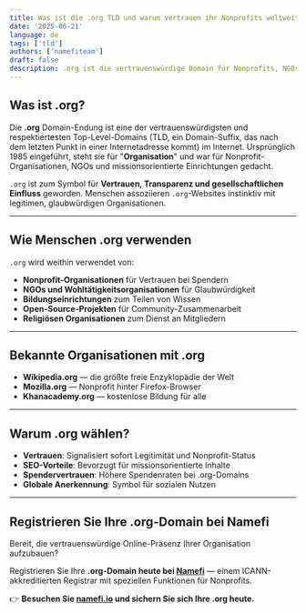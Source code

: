 ```yaml
---
title: Was ist die .org TLD und warum vertrauen ihr Nonprofits weltweit?
date: '2025-06-21'
language: de
tags: ['tld']
authors: ['namefiteam']
draft: false
description: .org ist die vertrauenswürdige Domain für Nonprofits, NGOs und missionsorientierte Organisationen. Erfahren Sie, warum sie die erste Wahl für Glaubwürdigkeit und Vertrauen online ist.
---
```


## **Was ist .org?**

Die **.org** Domain-Endung ist eine der vertrauenswürdigsten und respektiertesten Top-Level-Domains (TLD, ein Domain-Suffix, das nach dem letzten Punkt in einer Internetadresse kommt) im Internet. Ursprünglich 1985 eingeführt, steht sie für "**Organisation**" und war für Nonprofit-Organisationen, NGOs und missionsorientierte Einrichtungen gedacht.

`.org` ist zum Symbol für **Vertrauen, Transparenz und gesellschaftlichen Einfluss** geworden. Menschen assoziieren `.org`-Websites instinktiv mit legitimen, glaubwürdigen Organisationen.

---

## **Wie Menschen .org verwenden**

`.org` wird weithin verwendet von:

* **Nonprofit-Organisationen** für Vertrauen bei Spendern
* **NGOs und Wohltätigkeitsorganisationen** für Glaubwürdigkeit
* **Bildungseinrichtungen** zum Teilen von Wissen
* **Open-Source-Projekten** für Community-Zusammenarbeit
* **Religiösen Organisationen** zum Dienst an Mitgliedern

---

## **Bekannte Organisationen mit .org**

* **Wikipedia.org** — die größte freie Enzyklopädie der Welt
* **Mozilla.org** — Nonprofit hinter Firefox-Browser
* **Khanacademy.org** — kostenlose Bildung für alle

---

## **Warum .org wählen?**

* **Vertrauen**: Signalisiert sofort Legitimität und Nonprofit-Status
* **SEO-Vorteile**: Bevorzugt für missionsorientierte Inhalte
* **Spendervertrauen**: Höhere Spendenraten bei .org-Domains
* **Globale Anerkennung**: Symbol für sozialen Nutzen

---

## **Registrieren Sie Ihre .org-Domain bei Namefi**

Bereit, die vertrauenswürdige Online-Präsenz Ihrer Organisation aufzubauen?

Registrieren Sie Ihre **.org-Domain heute bei [Namefi](https://namefi.io)** — einem ICANN-akkreditierten Registrar mit speziellen Funktionen für Nonprofits.

👉 **Besuchen Sie [namefi.io](https://namefi.io) und sichern Sie sich Ihre .org heute.**